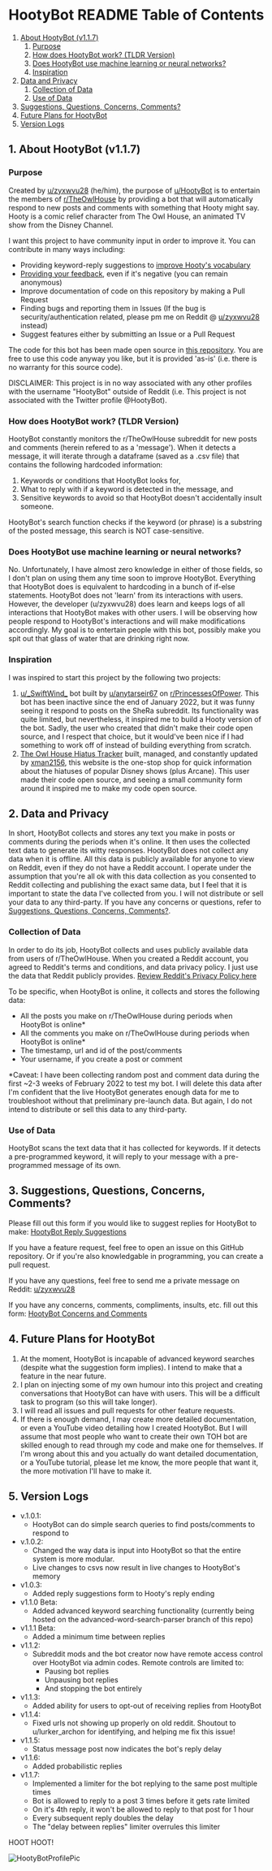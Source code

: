 # HootyBot README Table of Contents
1. [About HootyBot (v1.1.7)](#About-HootyBot)
    1. [Purpose](#Purpose)
    2. [How does HootyBot work? (TLDR Version)](#1b)
    3. [Does HootyBot use machine learning or neural networks?](#1c)
    4. [Inspiration](#1d)
2. [Data and Privacy](#2)
    1. [Collection of Data](#2a)
    2. [Use of Data](#2b)
3. [Suggestions, Questions, Concerns, Comments?](#3) 
4. [Future Plans for HootyBot](#4)
5. [Version Logs](#5) 


## 1. About HootyBot (v1.1.7) <a name = "About-HootyBot"></a>

### Purpose <a name = "Purpose"></a>

Created by [u/zyxwvu28](https://www.reddit.com/user/zyxwvu28) (he/him), the purpose of [u/HootyBot](https://www.reddit.com/user/HootyBot) is to entertain the members of [r/TheOwlHouse](https://www.reddit.com/r/TheOwlHouse/) by providing a bot that will automatically respond to new posts and comments with something that Hooty might say. Hooty is a comic relief character from The Owl House, an animated TV show from the Disney Channel. 

I want this project to have community input in order to improve it. You can contribute in many ways including:
- Providing keyword-reply suggestions to [improve Hooty's vocabulary](https://forms.gle/67fM5hwX78DHaf6s6)
- [Providing your feedback](https://forms.gle/Ct6V5KxEHe3n73g57), even if it's negative (you can remain anonymous)
- Improve documentation of code on this repository by making a Pull Request
- Finding bugs and reporting them in Issues (If the bug is security/authentication related, please pm me on Reddit @ [u/zyxwvu28](https://www.reddit.com/user/zyxwvu28) instead)
- Suggest features either by submitting an Issue or a Pull Request

The code for this bot has been made open source in [this repository](https://github.com/zyxwvu28/Hooty-Bot-Public). You are free to use this code anyway you like, but it is provided 'as-is' (i.e. there is no warranty for this source code). 

DISCLAIMER: This project is in no way associated with any other profiles with the username "HootyBot" outside of Reddit (i.e. This project is not associated with the Twitter profile @HootyBot).

### How does HootyBot work? (TLDR Version)<a name = "1b"></a>
HootyBot constantly monitors the r/TheOwlHouse subreddit for new posts and comments (herein refered to as a 'message'). When it detects a message, it will iterate through a dataframe (saved as a .csv file) that contains the following hardcoded information: 
1. Keywords or conditions that HootyBot looks for, 
2. What to reply with if a keyword is detected in the message, and
3. Sensitive keywords to avoid so that HootyBot doesn't accidentally insult someone. 

HootyBot's search function checks if the keyword (or phrase) is a substring of the posted message, this search is NOT case-sensitive. 

### Does HootyBot use machine learning or neural networks? <a name = "1c"></a>
No. Unfortunately, I have almost zero knowledge in either of those fields, so I don't plan on using them any time soon to improve HootyBot. Everything that HootyBot does is equivalent to hardcoding in a bunch of if-else statements. HootyBot does not 'learn' from its interactions with users. However, the developer (u/zyxwvu28) does learn and keeps logs of all interactions that HootyBot makes with other users. I will be observing how people respond to HootyBot's interactions and will make modifications accordingly. My goal is to entertain people with this bot, possibly make you spit out that glass of water that are drinking right now.

### Inspiration <a name = "1d"></a>
I was inspired to start this project by the following two projects:
1. [u/\_SwiftWind\_](https://www.reddit.com/user/_SwiftWind_/) bot built by [u/anytarseir67](https://www.reddit.com/u/anytarseir67/) on [r/PrincessesOfPower](https://www.reddit.com/r/PrincessesOfPower/). This bot has been inactive since the end of January 2022, but it was funny seeing it respond to posts on the SheRa subreddit. Its functionality was quite limited, but nevertheless, it inspired me to build a Hooty version of the bot. Sadly, the user who created that didn't make their code open source, and I respect that choice, but it would've been nice if I had something to work off of instead of building everything from scratch.
2. [The Owl House Hiatus Tracker](https://xman2156.github.io/TOH/) built, managed, and constantly updated by [xman2156](https://github.com/xman2156), this website is the one-stop shop for quick information about the hiatuses of popular Disney shows (plus Arcane). This user made their code open source, and seeing a small community form around it inspired me to make my code open source.

## 2. Data and Privacy <a name = "2"></a>

In short, HootyBot collects and stores any text you make in posts or comments during the periods when it's online. It then uses the collected text data to generate its witty responses. HootyBot does not collect any data when it is offline. All this data is publicly available for anyone to view on Reddit, even if they do not have a Reddit account. I operate under the assumption that you're all ok with this data collection as you consented to Reddit collecting and publishing the exact same data, but I feel that it is important to state the data I've collected from you. I will not distribute or sell your data to any third-party. If you have any concerns or questions, refer to [Suggestions, Questions, Concerns, Comments?](#3). 

### Collection of Data <a name = "2a"></a>
In order to do its job, HootyBot collects and uses publicly available data from users of r/TheOwlHouse. When you created a Reddit account, you agreed to Reddit's terms and conditions, and data privacy policy. I just use the data that Reddit publicly provides. [Review Reddit's Privacy Policy here](https://www.redditinc.com/policies/privacy-policy)

To be specific, when HootyBot is online, it collects and stores the following data:
- All the posts you make on r/TheOwlHouse during periods when HootyBot is online\*
- All the comments you make on r/TheOwlHouse during periods when HootyBot is online\*
- The timestamp, url and id of the post/comments 
- Your username, if you create a post or comment

\*Caveat: I have been collecting random post and comment data during the first ~2-3 weeks of February 2022 to test my bot. I will delete this data after I'm confident that the live HootyBot generates enough data for me to troubleshoot without that preliminary pre-launch data. But again, I do not intend to distribute or sell this data to any third-party.

### Use of Data <a name = "2b"></a>
HootyBot scans the text data that it has collected for keywords. If it detects a pre-programmed keyword, it will reply to your message with a pre-programmed message of its own. 

## 3. Suggestions, Questions, Concerns, Comments? <a name = "3"></a>

Please fill out this form if you would like to suggest replies for HootyBot to make: [HootyBot Reply Suggestions](https://forms.gle/sjyffCsL2KYrsxJe8)

If you have a feature request, feel free to open an issue on this GitHub repository. Or if you're also knowledgable in programming, you can create a pull request. 

If you have any questions, feel free to send me a private message on Reddit: [u/zyxwvu28](https://www.reddit.com/user/zyxwvu28)

If you have any concerns, comments, compliments, insults, etc. fill out this form: [HootyBot Concerns and Comments](https://forms.gle/9QrHUuPSNuRChTMz9)

## 4. Future Plans for HootyBot <a name = "4"></a>

1. At the moment, HootyBot is incapable of advanced keyword searches (despite what the suggestion form implies). I intend to make that a feature in the near future.
2. I plan on injecting some of my own humour into this project and creating conversations that HootyBot can have with users. This will be a difficult task to program (so this will take longer). 
3. I will read all issues and pull requests for other feature requests. 
4. If there is enough demand, I may create more detailed documentation, or even a YouTube video detailing how I created HootyBot. But I will assume that most people who want to create their own TOH bot are skilled enough to read through my code and make one for themselves. If I'm wrong about this and you actually do want detailed documentation, or a YouTube tutorial, please let me know, the more people that want it, the more motivation I'll have to make it.

## 5. Version Logs <a name = "5"></a>
- v.1.0.1: 
    - HootyBot can do simple search queries to find posts/comments to respond to
- v.1.0.2: 
    - Changed the way data is input into HootyBot so that the entire system is more modular. 
    - Live changes to csvs now result in live changes to HootyBot's memory
- v1.0.3:
    - Added reply suggestions form to Hooty's reply ending
- v1.1.0 Beta:
    - Added advanced keyword searching functionality (currently being hosted on the advanced-word-search-parser branch of this repo)
- v1.1.1 Beta:
    - Added a minimum time between replies
- v1.1.2:
    - Subreddit mods and the bot creator now have remote access control over HootyBot via admin codes. Remote controls are limited to:
        - Pausing bot replies
        - Unpausing bot replies
        - And stopping the bot entirely
- v1.1.3:
    - Added ability for users to opt-out of receiving replies from HootyBot
- v1.1.4:
    - Fixed urls not showing up properly on old reddit. Shoutout to u/lurker_archon for identifying, and helping me fix this issue!
- v1.1.5:
    - Status message post now indicates the bot's reply delay
- v1.1.6:
    - Added probabilistic replies 
- v1.1.7:
    - Implemented a limiter for the bot replying to the same post multiple times
    - Bot is allowed to reply to a post 3 times before it gets rate limited
    - On it's 4th reply, it won't be allowed to reply to that post for 1 hour
    - Every subsequent reply doubles the delay
    - The "delay between replies" limiter overrules this limiter

HOOT HOOT!
 
![HootyBotProfilePic](https://user-images.githubusercontent.com/73264072/154608142-969ef356-1a2c-4fd8-b9bd-41ea4d9c431f.png)
